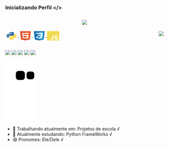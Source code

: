 ### Inicializando Perfil </>
 ##

<!-- Essa aqui é a tabela com as informações básicas sobre mim -->

<div align="center">
  <a href = "https://github.com/SmokeDevL">
  <img height = "180em" src = "https://github-readme-stats.vercel.app/api?username=SmokeDevL&show_icons=true&theme=tokyonight&include_all_commits=truw&count_private=true&hide_border=true&locale=pt-br&hide=issues,contribs&custom_title=Detalhes sobre mim&gradient=true"/>
  </div>

<!-- Esses são os ícones das linguagens de programação que eu tenho contato :) -->

<div style="display: inline_block"><br>
  <img align ="center"  height="30" width="40" src="https://raw.githubusercontent.com/devicons/devicon/master/icons/python/python-original.svg">
  <img align ="center"  height="30" width="40" src="https://raw.githubusercontent.com/devicons/devicon/master/icons/html5/html5-original.svg">
  <img align ="center"  height="30" width="40" src="https://raw.githubusercontent.com/devicons/devicon/master/icons/css3/css3-original.svg">
  <img align ="center"  height="30" width="40" src="https://raw.githubusercontent.com/devicons/devicon/master/icons/javascript/javascript-plain.svg">
  <img align = "right"  height="130" width "40" src = "https://cdn.discordapp.com/attachments/971166744624365568/989762114958811176/Smoke.png">
</div>

  ##

<!-- Algumas redes que achei importante colocar -->

<div> 
  <a href="https://www.facebook.com/profile.php?id=100006551354506" target="_blank"><img src="https://img.shields.io/badge/Facebook-1877F2?style=for-the-badge&logo=facebook&logoColor=white" target="_blank"></a>
  <a href="https://www.microsoft.com/pt-br/software-download/windows10" target="_blank"><img src="https://img.shields.io/badge/Windows-0078D6?style=for-the-badge&logo=windows&logoColor=white" target="_blank"></a> 
  <a href="https://www.python.org" target="_blank"><img src="https://img.shields.io/badge/Python-14354C?style=for-the-badge&logo=python&logoColor=white" target="_blank"></a>
  <a href="https://discord.gg/ZZQFEKyueG" target="_blank"><img src="https://img.shields.io/badge/Discord-7289DA?style=for-the-badge&logo=discord&logoColor=white" target="_blank"></a>
  <a href="https://open.spotify.com/playlist/4f7Dblb3Wxhg7bOl5HAPua?si=b465a093999a430b" target="_blank"><img src="https://img.shields.io/badge/Spotify-1ED760?&style=for-the-badge&logo=spotify&logoColor=white" target="_blank"></a>
  
  <!-- Animação da rafaella, pretendo costumizar e fazer o meu própio :) -->
  
  ![Animation](https://github.com/rafaballerini/rafaballerini/blob/output/github-contribution-grid-snake.svg)
 
</div>

- 🔭 Trabalhando atualmente em: Projetos de escola √
- 🌱 Atualmente estudando: Python FrameWorks √
- 😄 Pronomes: Ele/Dele √
